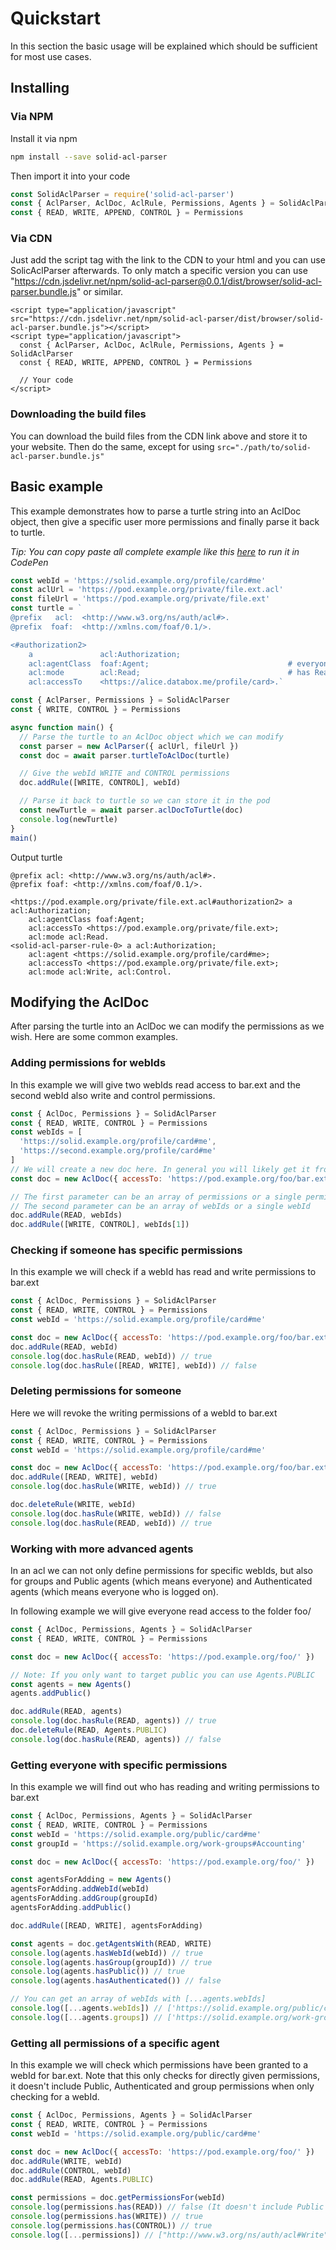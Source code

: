 # Quickstart
In this section the basic usage will be explained which should be sufficient for most use cases.

## Installing

### Via NPM
Install it via npm
```sh
npm install --save solid-acl-parser
```
Then import it into your code
```javascript
const SolidAclParser = require('solid-acl-parser')
const { AclParser, AclDoc, AclRule, Permissions, Agents } = SolidAclParser
const { READ, WRITE, APPEND, CONTROL } = Permissions
```

### Via CDN
Just add the script tag with the link to the CDN to your html and you can use SolicAclParser afterwards. To only match a specific version you can use "https://cdn.jsdelivr.net/npm/solid-acl-parser@0.0.1/dist/browser/solid-acl-parser.bundle.js" or similar.

```text/html
<script type="application/javascript" src="https://cdn.jsdelivr.net/npm/solid-acl-parser/dist/browser/solid-acl-parser.bundle.js"></script>
<script type="application/javascript">
  const { AclParser, AclDoc, AclRule, Permissions, Agents } = SolidAclParser
  const { READ, WRITE, APPEND, CONTROL } = Permissions

  // Your code
</script>
```

### Downloading the build files
You can download the build files from the CDN link above and store it to your website. Then do the same, except for using `src="./path/to/solid-acl-parser.bundle.js"`


## Basic example
This example demonstrates how to parse a turtle string into an AclDoc object, then give a specific user more permissions and finally parse it back to turtle.

*Tip: You can copy paste all complete example like this [here](./run.html ':ignore') to run it in CodePen*

```javascript
const webId = 'https://solid.example.org/profile/card#me'
const aclUrl = 'https://pod.example.org/private/file.ext.acl'
const fileUrl = 'https://pod.example.org/private/file.ext'
const turtle = `
@prefix   acl:  <http://www.w3.org/ns/auth/acl#>.
@prefix  foaf:  <http://xmlns.com/foaf/0.1/>.

<#authorization2>
    a               acl:Authorization;
    acl:agentClass  foaf:Agent;                               # everyone
    acl:mode        acl:Read;                                 # has Read-only access
    acl:accessTo    <https://alice.databox.me/profile/card>.`

const { AclParser, Permissions } = SolidAclParser
const { WRITE, CONTROL } = Permissions

async function main() {
  // Parse the turtle to an AclDoc object which we can modify
  const parser = new AclParser({ aclUrl, fileUrl })
  const doc = await parser.turtleToAclDoc(turtle)

  // Give the webId WRITE and CONTROL permissions
  doc.addRule([WRITE, CONTROL], webId)

  // Parse it back to turtle so we can store it in the pod
  const newTurtle = await parser.aclDocToTurtle(doc)
  console.log(newTurtle)
}
main()
```

Output turtle
```text/turtle
@prefix acl: <http://www.w3.org/ns/auth/acl#>.
@prefix foaf: <http://xmlns.com/foaf/0.1/>.

<https://pod.example.org/private/file.ext.acl#authorization2> a acl:Authorization;
    acl:agentClass foaf:Agent;
    acl:accessTo <https://pod.example.org/private/file.ext>;
    acl:mode acl:Read.
<solid-acl-parser-rule-0> a acl:Authorization;
    acl:agent <https://solid.example.org/profile/card#me>;
    acl:accessTo <https://pod.example.org/private/file.ext>;
    acl:mode acl:Write, acl:Control.
```

## Modifying the AclDoc
After parsing the turtle into an AclDoc we can modify the permissions as we wish. Here are some common examples.

### Adding permissions for webIds
In this example we will give two webIds read access to bar.ext and the second webId also write and control permissions.

```javascript
const { AclDoc, Permissions } = SolidAclParser
const { READ, WRITE, CONTROL } = Permissions
const webIds = [
  'https://solid.example.org/profile/card#me',
  'https://second.example.org/profile/card#me'
]
// We will create a new doc here. In general you will likely get it from parsing a turtle
const doc = new AclDoc({ accessTo: 'https://pod.example.org/foo/bar.ext' })

// The first parameter can be an array of permissions or a single permission
// The second parameter can be an array of webIds or a single webId
doc.addRule(READ, webIds)
doc.addRule([WRITE, CONTROL], webIds[1])
```

### Checking if someone has specific permissions
In this example we will check if a webId has read and write permissions to bar.ext

```javascript
const { AclDoc, Permissions } = SolidAclParser
const { READ, WRITE, CONTROL } = Permissions
const webId = 'https://solid.example.org/profile/card#me'

const doc = new AclDoc({ accessTo: 'https://pod.example.org/foo/bar.ext' })
doc.addRule(READ, webId)
console.log(doc.hasRule(READ, webId)) // true
console.log(doc.hasRule([READ, WRITE], webId)) // false
```

### Deleting permissions for someone
Here we will revoke the writing permissions of a webId to bar.ext

```javascript
const { AclDoc, Permissions } = SolidAclParser
const { READ, WRITE, CONTROL } = Permissions
const webId = 'https://solid.example.org/profile/card#me'

const doc = new AclDoc({ accessTo: 'https://pod.example.org/foo/bar.ext' })
doc.addRule([READ, WRITE], webId)
console.log(doc.hasRule(WRITE, webId)) // true

doc.deleteRule(WRITE, webId)
console.log(doc.hasRule(WRITE, webId)) // false
console.log(doc.hasRule(READ, webId)) // true
```

### Working with more advanced agents
In an acl we can not only define permissions for specific webIds, but also for groups and Public agents (which means everyone) and Authenticated agents (which means everyone who is logged on).

In following example we will give everyone read access to the folder foo/
```javascript
const { AclDoc, Permissions, Agents } = SolidAclParser
const { READ, WRITE, CONTROL } = Permissions

const doc = new AclDoc({ accessTo: 'https://pod.example.org/foo/' })

// Note: If you only want to target public you can use Agents.PUBLIC
const agents = new Agents()
agents.addPublic()

doc.addRule(READ, agents)
console.log(doc.hasRule(READ, agents)) // true
doc.deleteRule(READ, Agents.PUBLIC)
console.log(doc.hasRule(READ, agents)) // false
```

### Getting everyone with specific permissions
In this example we will find out who has reading and writing permissions to bar.ext

```javascript
const { AclDoc, Permissions, Agents } = SolidAclParser
const { READ, WRITE, CONTROL } = Permissions
const webId = 'https://solid.example.org/public/card#me'
const groupId = 'https://solid.example.org/work-groups#Accounting'

const doc = new AclDoc({ accessTo: 'https://pod.example.org/foo/' })

const agentsForAdding = new Agents()
agentsForAdding.addWebId(webId)
agentsForAdding.addGroup(groupId)
agentsForAdding.addPublic()

doc.addRule([READ, WRITE], agentsForAdding)

const agents = doc.getAgentsWith(READ, WRITE)
console.log(agents.hasWebId(webId)) // true
console.log(agents.hasGroup(groupId)) // true
console.log(agents.hasPublic()) // true
console.log(agents.hasAuthenticated()) // false

// You can get an array of webIds with [...agents.webIds]
console.log([...agents.webIds]) // ['https://solid.example.org/public/card#me']
console.log([...agents.groups]) // ['https://solid.example.org/work-groups#Accounting']
```

### Getting all permissions of a specific agent
In this example we will check which permissions have been granted to a webId for bar.ext. Note that this only checks for directly given permissions, it doesn't include Public, Authenticated and group permissions when only checking for a webId.

```javascript
const { AclDoc, Permissions, Agents } = SolidAclParser
const { READ, WRITE, CONTROL } = Permissions
const webId = 'https://solid.example.org/public/card#me'

const doc = new AclDoc({ accessTo: 'https://pod.example.org/foo/' })
doc.addRule(WRITE, webId)
doc.addRule(CONTROL, webId)
doc.addRule(READ, Agents.PUBLIC)

const permissions = doc.getPermissionsFor(webId)
console.log(permissions.has(READ)) // false (It doesn't include Public permissions)
console.log(permissions.has(WRITE)) // true
console.log(permissions.has(CONTROL)) // true
console.log([...permissions]) // ["http://www.w3.org/ns/auth/acl#Write", "http://www.w3.org/ns/auth/acl#Control"]
```